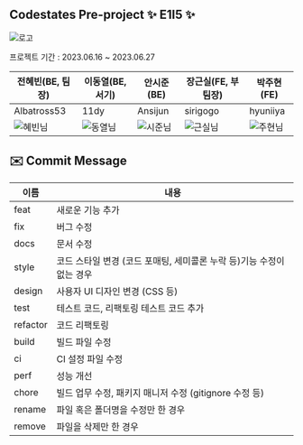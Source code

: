 ## Codestates Pre-project ✨ E1I5 ✨

![로고](./public/assets/readme/logo-w.png)

프로젝트 기간 : 2023.06.16 ~ 2023.06.27

| 전혜빈(BE, 팀장)                         | 이동열(BE, 서기)                         | 안시준(BE)                               | 장근실(FE, 부팀장)                       | 박주현(FE)                               |
| ---------------------------------------- | ---------------------------------------- | ---------------------------------------- | ---------------------------------------- | ---------------------------------------- |
| Albatross53                              | 11dy                                     | Ansijun                                  | sirigogo                                 | hyuniiya                                 |
| ![혜빈님](./public/assets/readme/hb.png) | ![동열님](./public/assets/readme/dy.png) | ![시준님](./public/assets/readme/sj.png) | ![근실님](./public/assets/readme/gs.png) | ![주현님](./public/assets/readme/jh.png) |

## ✉️ Commit Message

| 이름     | 내용                                                                  |
| -------- | --------------------------------------------------------------------- |
| feat     | 새로운 기능 추가                                                      |
| fix      | 버그 수정                                                             |
| docs     | 문서 수정                                                             |
| style    | 코드 스타일 변경 (코드 포매팅, 세미콜론 누락 등)기능 수정이 없는 경우 |
| design   | 사용자 UI 디자인 변경 (CSS 등)                                        |
| test     | 테스트 코드, 리팩토링 테스트 코드 추가                                |
| refactor | 코드 리팩토링                                                         |
| build    | 빌드 파일 수정                                                        |
| ci       | CI 설정 파일 수정                                                     |
| perf     | 성능 개선                                                             |
| chore    | 빌드 업무 수정, 패키지 매니저 수정 (gitignore 수정 등)                |
| rename   | 파일 혹은 폴더명을 수정만 한 경우                                     |
| remove   | 파일을 삭제만 한 경우                                                 |
